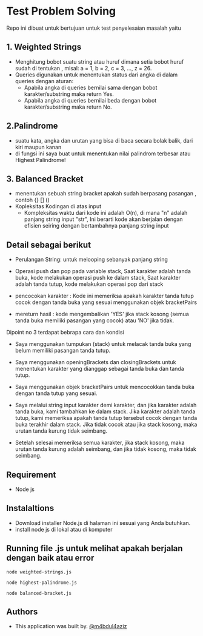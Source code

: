 
# Test Problem Solving

Repo ini dibuat untuk bertujuan untuk test penyelesaian masalah
yaitu


## 1. Weighted Strings

  - Menghitung bobot suatu string atau huruf dimana setia bobot huruf sudah di tentukan , misal: a = 1, b = 2, c = 3, ..., z = 26. 
  -  Queries digunakan untuk menentukan status dari angka di dalam queries dengan aturan:
      - Apabila angka di queries bernilai sama dengan bobot karakter/substring maka return Yes.
     - Apabila angka di queries bernilai beda dengan bobot karakter/substring maka return No.


## 2.Palindrome
- suatu kata, angka dan urutan yang bisa di baca secara bolak balik, dari kiri maupun kanan
- di fungsi ini saya buat untuk menentukan nilai palindrom terbesar atau Highest Palindrome! 

## 3. Balanced Bracket 
- menentukan sebuah string bracket apakah sudah berpasang pasangan , contoh {} [] ()
- Kopleksitas Kodingan di atas input
  - Kompleksitas waktu dari kode ini adalah O(n), di mana "n" adalah panjang string input "str", Ini berarti kode akan berjalan dengan efisien seiring dengan bertambahnya panjang string input

## Detail sebagai berikut 
- Perulangan String: untuk melooping sebanyak panjang string
- Operasi push dan pop pada variable stack, Saat karakter adalah tanda buka, kode melakukan operasi push ke dalam stack,  Saat karakter adalah tanda tutup, kode melakukan operasi pop dari stack

- pencocokan karakter : Kode ini memeriksa apakah karakter tanda tutup cocok dengan tanda buka yang sesuai menggunakan objek bracketPairs

- mereturn hasil : kode mengembalikan 'YES' jika stack kosong (semua tanda buka memiliki pasangan yang cocok) atau 'NO' jika tidak. 

Dipoint no 3 terdapat bebrapa cara dan kondisi

  - Saya menggunakan tumpukan (stack) untuk melacak tanda buka yang belum memiliki pasangan tanda tutup.

  - Saya menggunakan openingBrackets dan closingBrackets untuk menentukan karakter yang dianggap sebagai tanda buka dan tanda tutup.

  - Saya menggunakan objek bracketPairs untuk mencocokkan tanda buka dengan tanda tutup yang sesuai.

  - Saya melalui string input karakter demi karakter, dan jika karakter adalah tanda buka, kami tambahkan ke dalam stack. Jika karakter adalah tanda tutup, kami memeriksa apakah tanda tutup tersebut cocok dengan tanda buka terakhir dalam stack. Jika tidak cocok atau jika stack kosong, maka urutan tanda kurung tidak seimbang.

  - Setelah selesai memeriksa semua karakter, jika stack kosong, maka urutan tanda kurung adalah seimbang, dan jika tidak kosong, maka tidak seimbang.
 


## Requirement

- Node js
## Instalaltions

 - Download installer Node.js di halaman ini sesuai yang Anda butuhkan.
 - install node js di lokal atau di komputer
 
## Running file .js untuk melihat apakah berjalan dengan baik atau error

```node CLI
node weighted-strings.js
```

```node CLI
node highest-palindrome.js
```

```node CLI
node balanced-bracket.js
```


## Authors
- This application was built by.
  [@m4bdul4aziz](https://github.com/m4bdul4aziz)

